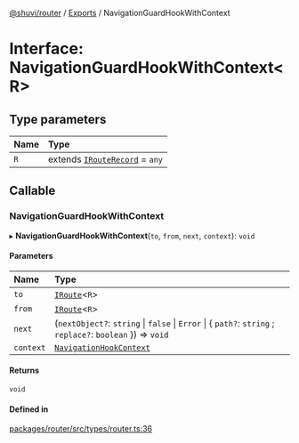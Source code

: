 [@shuvi/router](../README.md) / [Exports](../modules.md) / NavigationGuardHookWithContext

# Interface: NavigationGuardHookWithContext<R\>

## Type parameters

| Name | Type |
| :------ | :------ |
| `R` | extends [`IRouteRecord`](IRouteRecord.md) = `any` |

## Callable

### NavigationGuardHookWithContext

▸ **NavigationGuardHookWithContext**(`to`, `from`, `next`, `context`): `void`

#### Parameters

| Name | Type |
| :------ | :------ |
| `to` | [`IRoute`](IRoute.md)<`R`\> |
| `from` | [`IRoute`](IRoute.md)<`R`\> |
| `next` | (`nextObject?`: `string` \| ``false`` \| `Error` \| { `path?`: `string` ; `replace?`: `boolean`  }) => `void` |
| `context` | [`NavigationHookContext`](NavigationHookContext.md) |

#### Returns

`void`

#### Defined in

[packages/router/src/types/router.ts:36](https://github.com/shuvijs/shuvi/blob/8776f169/packages/router/src/types/router.ts#L36)

